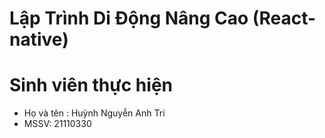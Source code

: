 # Lập Trình Di Động Nâng Cao (React-native)
# Sinh viên thực hiện 
* Họ và tên : Huỳnh Nguyễn Anh Trí
* MSSV: 21110330
